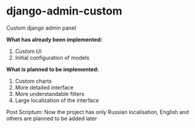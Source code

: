 # django-admin-custom
Custom django admin panel


**What has already been implemented:**
1. Custom UI
2. Initial configuration of models

**What is planned to be implemented:**
1. Custom charts
2. More detailed interface
3. More understandable filters
4. Large localization of the interface

Post Scriptum: Now the project has only Russian localisation, English and others are planned to be added later
